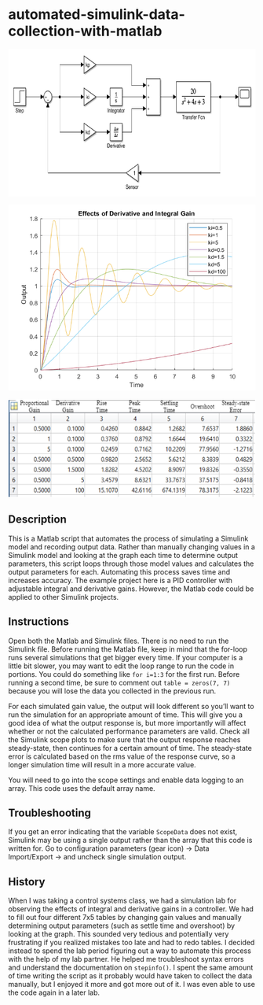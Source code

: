 # automated-simulink-data-collection-with-matlab
<p align="center">
<img src="/images/model.PNG" height=300>
</p>

<p align="center">
<img src="/images/plot.png" width=550> 
</p>

<p align="center">
<img src="/images/table_v2.png" height=200>
</p>

## Description
This is a Matlab script that automates the process of simulating a Simulink model and recording output data. Rather than manually changing values in a Simulink model and looking at the graph each time to determine output parameters, this script loops through those model values and calculates the output parameters for each. Automating this process saves time and increases accuracy. The example project here is a PID controller with adjustable integral and derivative gains. However, the Matlab code could be applied to other Simulink projects. 

## Instructions
Open both the Matlab and Simulink files. There is no need to run the Simulink file. Before running the Matlab file, keep in mind that the for-loop runs several simulations that get bigger every time. If your computer is a little bit slower, you may want to edit the loop range to run the code in portions. You could do something like ```for i=1:3``` for the first run. Before running a second time, be sure to comment out ```table = zeros(7, 7)``` because you will lose the data you collected in the previous run. 

For each simulated gain value, the output will look different so you’ll want to run the simulation for an appropriate amount of time. This will give you a good idea of what the output response is, but more importantly will affect whether or not the calculated performance parameters are valid. Check all the Simulink scope plots to make sure that the output response reaches steady-state, then continues for a certain amount of time. The steady-state error is calculated based on the rms value of the response curve, so a longer simulation time will result in a more accurate value. 

You will need to go into the scope settings and enable data logging to an array. This code uses the default array name. 

## Troubleshooting
If you get an error indicating that the variable ```ScopeData``` does not exist, Simulink may be using a single output rather than the array that this code is written for. Go to configuration parameters (gear icon) -> Data Import/Export -> and uncheck single simulation output.  

## History
When I was taking a control systems class, we had a simulation lab for observing the effects of integral and derivative gains in a controller. We had to fill out four different 7x5 tables by changing gain values and manually determining output parameters (such as settle time and overshoot) by looking at the graph. This sounded very tedious and potentially very frustrating if you realized mistakes too late and had to redo tables. I decided instead to spend the lab period figuring out a way to automate this process with the help of my lab partner. He helped me troubleshoot syntax errors and understand the documentation on ```stepinfo()```. I spent the same amount of time writing the script as it probably would have taken to collect the data manually, but I enjoyed it more and got more out of it. I was even able to use the code again in a later lab.
